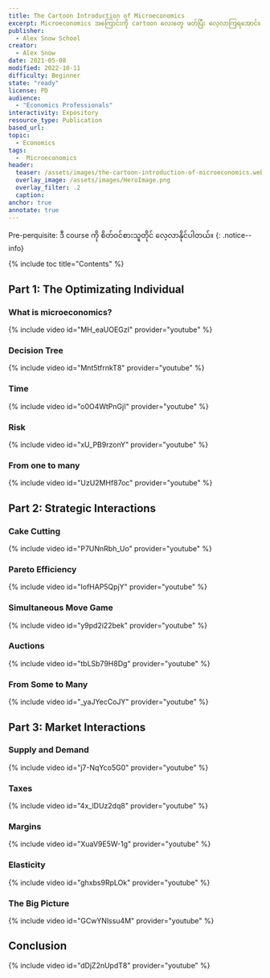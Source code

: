 ```yaml
---
title: The Cartoon Introduction of Microeconomics
excerpt: Microeconomics အကြောင်းကို cartoon လေးတွေ ဖတ်ပြီး လေ့လာကြရအောင်။ အခုမှ စပြီး Economics အကြောင်း စတင်လေ့လာမယ့်  သူများ တက်သင့်ပါတယ်။
publisher:
  - Alex Snow School 
creator:
  - Alex Snow
date: 2021-05-08
modified: 2022-10-11
difficulty: Beginner
state: "ready"
license: PD
audience:
  - "Economics Professionals"  
interactivity: Expository
resource_type: Publication
based_url: 
topic:
  - Economics
tags:
  -  Microeconomics
header:
  teaser: /assets/images/the-cartoon-introduction-of-microeconomics.webp
  overlay_image: /assets/images/HeroImage.png
  overlay_filter: .2
  caption: 
anchor: true
annotate: true
---
```


Pre-perquisite: ဒီ course ကို စိတ်ဝင်စားသူတိုင် လေ့လာနိုင်ပါတယ်။
{: .notice--info}

{% include toc title="Contents" %}

## Part 1: The Optimizating Individual 

### What is microeconomics?

{% include video id="MH_eaUOEGzI" provider="youtube" %}

### Decision Tree

{% include video id="Mnt5tfrnkT8" provider="youtube" %}

### Time

{% include video id="o0O4WtPnGjI" provider="youtube" %}

### Risk

{% include video id="xU_PB9rzonY" provider="youtube" %}

### From one to many

{% include video id="UzU2MHf87oc" provider="youtube" %}

## Part 2: Strategic Interactions

### Cake Cutting

{% include video id="P7UNnRbh_Uo" provider="youtube" %}

### Pareto Efficiency

{% include video id="IofHAP5QpjY" provider="youtube" %}

### Simultaneous Move Game

{% include video id="y9pd2i22bek" provider="youtube" %}

### Auctions

{% include video id="tbLSb79H8Dg" provider="youtube" %}

### From Some to Many

{% include video id="_yaJYecCoJY" provider="youtube" %}

## Part 3: Market Interactions

### Supply and Demand

{% include video id="j7-NqYco5G0" provider="youtube" %}

### Taxes

{% include video id="4x_lDUz2dq8" provider="youtube" %}

### Margins

{% include video id="XuaV9E5W-1g" provider="youtube" %}

### Elasticity

{% include video id="ghxbs9RpLOk" provider="youtube" %}


### The Big Picture

{% include video id="GCwYNlssu4M" provider="youtube" %}

## Conclusion

{% include video id="dDjZ2nUpdT8" provider="youtube" %}
